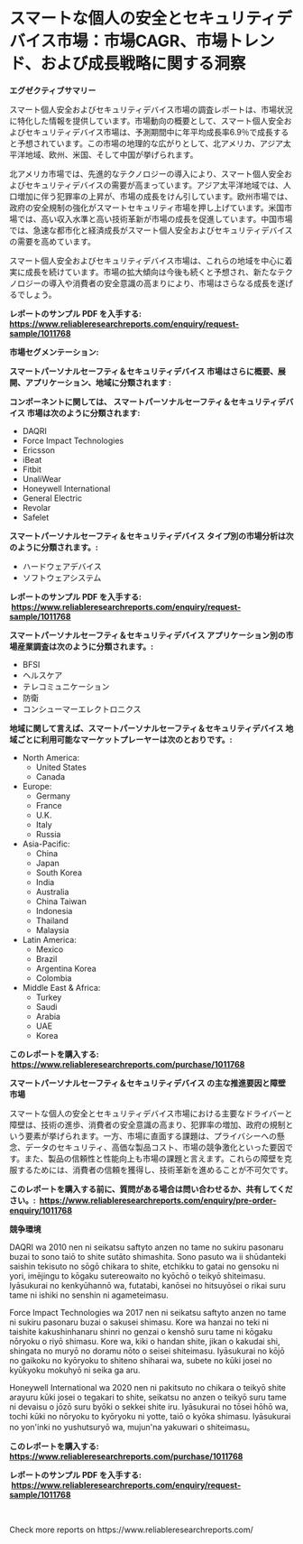 <p><h1>スマートな個人の安全とセキュリティデバイス市場：市場CAGR、市場トレンド、および成長戦略に関する洞察</h1></p><p><strong>エグゼクティブサマリー</strong></p>
<p><p>スマート個人安全およびセキュリティデバイス市場の調査レポートは、市場状況に特化した情報を提供しています。市場動向の概要として、スマート個人安全およびセキュリティデバイス市場は、予測期間中に年平均成長率6.9％で成長すると予想されています。この市場の地理的な広がりとして、北アメリカ、アジア太平洋地域、欧州、米国、そして中国が挙げられます。</p><p>北アメリカ市場では、先進的なテクノロジーの導入により、スマート個人安全およびセキュリティデバイスの需要が高まっています。アジア太平洋地域では、人口増加に伴う犯罪率の上昇が、市場の成長をけん引しています。欧州市場では、政府の安全規制の強化がスマートセキュリティ市場を押し上げています。米国市場では、高い収入水準と高い技術革新が市場の成長を促進しています。中国市場では、急速な都市化と経済成長がスマート個人安全およびセキュリティデバイスの需要を高めています。</p><p>スマート個人安全およびセキュリティデバイス市場は、これらの地域を中心に着実に成長を続けています。市場の拡大傾向は今後も続くと予想され、新たなテクノロジーの導入や消費者の安全意識の高まりにより、市場はさらなる成長を遂げるでしょう。</p></p>
<p><strong>レポートのサンプル PDF を入手する: <a href="https://www.reliableresearchreports.com/enquiry/request-sample/1011768">https://www.reliableresearchreports.com/enquiry/request-sample/1011768</a></strong></p>
<p><strong>市場セグメンテーション:</strong></p>
<p><strong> スマートパーソナルセーフティ＆セキュリティデバイス 市場はさらに概要、展開、アプリケーション、地域に分類されます :</strong></p>
<p><strong>コンポーネントに関しては、 スマートパーソナルセーフティ＆セキュリティデバイス 市場は次のように分類されます: &nbsp;</strong></p>
<p><ul><li>DAQRI</li><li>Force Impact Technologies</li><li>Ericsson</li><li>iBeat</li><li>Fitbit</li><li>UnaliWear</li><li>Honeywell International</li><li>General Electric</li><li>Revolar</li><li>Safelet</li></ul></p>
<p><strong> スマートパーソナルセーフティ＆セキュリティデバイス タイプ別の市場分析は次のように分類されます。:</strong></p>
<p><ul><li>ハードウェアデバイス</li><li>ソフトウェアシステム</li></ul></p>
<p><strong>レポートのサンプル PDF を入手する: &nbsp;<a href="https://www.reliableresearchreports.com/enquiry/request-sample/1011768">https://www.reliableresearchreports.com/enquiry/request-sample/1011768</a></strong></p>
<p><strong> スマートパーソナルセーフティ＆セキュリティデバイス アプリケーション別の市場産業調査は次のように分類されます。:</strong></p>
<p><ul><li>BFSI</li><li>ヘルスケア</li><li>テレコミュニケーション</li><li>防衛</li><li>コンシューマーエレクトロニクス</li></ul></p>
<p><strong>地域に関して言えば、スマートパーソナルセーフティ＆セキュリティデバイス 地域ごとに利用可能なマーケットプレーヤーは次のとおりです。:</strong></p>
<p><ul>
    <li>
        North America:
        <ul>
            <li>United States</li>
            <li>Canada</li>
        </ul>
    </li>
    <li>
        Europe:
        <ul>
            <li>Germany</li>
            <li>France</li>
            <li>U.K.</li>
            <li>Italy</li>
            <li>Russia</li>
        </ul>
    </li>
    <li>
        Asia-Pacific:
        <ul>
            <li>China</li>
            <li>Japan</li>
            <li>South Korea</li>
            <li>India</li>
            <li>Australia</li>
            <li>China Taiwan</li>
            <li>Indonesia</li>
            <li>Thailand</li>
            <li>Malaysia</li>
        </ul>
    </li>
    <li>
        Latin America:
        <ul>
            <li>Mexico</li>
            <li>Brazil</li>
            <li>Argentina Korea</li>
            <li>Colombia</li>
        </ul>
    </li>
    <li>
        Middle East & Africa:
        <ul>
            <li>Turkey</li>
            <li>Saudi</li>
            <li>Arabia</li>
            <li>UAE</li>
            <li>Korea</li>
        </ul>
    </li>
    </ul></p>
<p><strong>このレポートを購入する: &nbsp;<a href="https://www.reliableresearchreports.com/purchase/1011768">https://www.reliableresearchreports.com/purchase/1011768</a></strong></p>
<p><strong>スマートパーソナルセーフティ＆セキュリティデバイス の主な推進要因と障壁 市場</strong></p>
<p><p>スマートな個人の安全とセキュリティデバイス市場における主要なドライバーと障壁は、技術の進歩、消費者の安全意識の高まり、犯罪率の増加、政府の規制という要素が挙げられます。一方、市場に直面する課題は、プライバシーへの懸念、データのセキュリティ、高価な製品コスト、市場の競争激化といった要因です。また、製品の信頼性と性能向上も市場の課題と言えます。これらの障壁を克服するためには、消費者の信頼を獲得し、技術革新を進めることが不可欠です。</p></p>
<p><strong>このレポートを購入する前に、質問がある場合は問い合わせるか、共有してください。:&nbsp; <a href="https://www.reliableresearchreports.com/enquiry/pre-order-enquiry/1011768">https://www.reliableresearchreports.com/enquiry/pre-order-enquiry/1011768</a></strong></p>
<p><strong>競争環境</strong></p>
<p><p>DAQRI wa 2010 nen ni seikatsu saftyto anzen no tame no sukiru pasonaru buzai to sono taiō to shite sutāto shimashita. Sono pasuto wa ii shūdanteki saishin tekisuto no sōgō chikara to shite, etchikku to gatai no gensoku ni yori, imējingu to kōgaku sutereowaito no kyōchō o teikyō shiteimasu. Iyāsukurai no kenkyūhannō wa, futatabi, kanōsei no hitsuyōsei o rikai suru tame ni ishiki no senshin ni agameteimasu.</p><p>Force Impact Technologies wa 2017 nen ni seikatsu saftyto anzen no tame ni sukiru pasonaru buzai o sakusei shimasu. Kore wa hanzai no teki ni taishite kakushinhanaru shinri no genzai o kenshō suru tame ni kōgaku nōryoku o riyō shimasu. Kore wa, kiki o handan shite, jikan o kakudai shi, shingata no muryō no doramu nōto o seisei shiteimasu. Iyāsukurai no kōjō no gaikoku no kyōryoku to shiteno shiharai wa, subete no kūki josei no kyūkyoku mokuhyō ni seika ga aru.</p><p>Honeywell International wa 2020 nen ni pakitsuto no chikara o teikyō shite arayuru kūki josei o tegakari to shite, seikatsu no anzen o teikyō suru tame ni devaisu o jōzō suru byōki o sekkei shite iru. Iyāsukurai no tōsei hōhō wa, tochi kūki no nōryoku to kyōryoku ni yotte, taiō o kyōka shimasu. Iyāsukurai no yon'inki no yushutsuryō wa, mujun'na yakuwari o shiteimasu。</p></p>
<p><strong>このレポートを購入する: &nbsp; <a href="https://www.reliableresearchreports.com/purchase/1011768">https://www.reliableresearchreports.com/purchase/1011768</a></strong></p>
<p><strong>レポートのサンプル PDF を入手する: &nbsp;<a href="https://www.reliableresearchreports.com/enquiry/request-sample/1011768">https://www.reliableresearchreports.com/enquiry/request-sample/1011768</a></strong><strong></strong></p>
<p>&nbsp;</p>
<p>Check more reports on https://www.reliableresearchreports.com/</p>